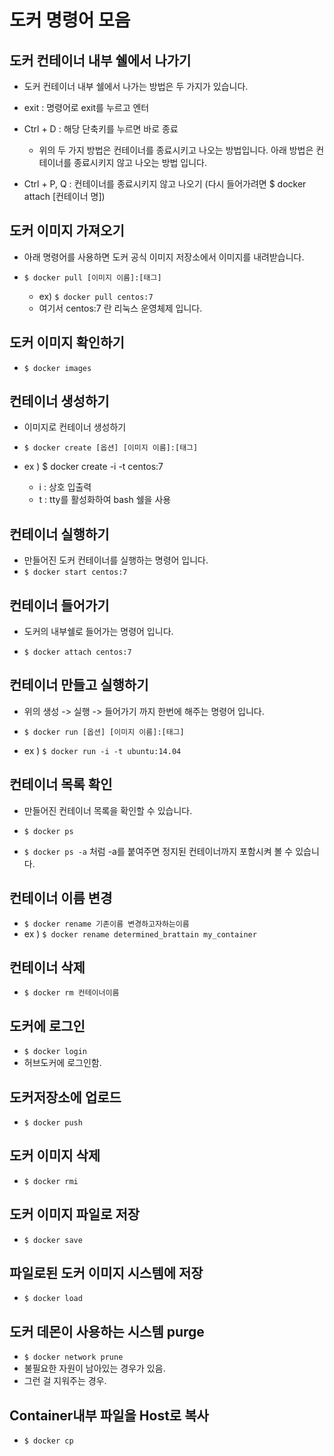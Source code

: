 # 도커 명령어 모음

## 도커 컨테이너 내부 쉘에서 나가기

- 도커 컨테이너 내부 쉘에서 나가는 방법은 두 가지가 있습니다.

- exit : 명령어로 exit를 누르고 엔터
- Ctrl + D : 해당 단축키를 누르면 바로 종료

  - 위의 두 가지 방법은 컨테이너를 종료시키고 나오는 방법입니다. 아래 방법은 컨테이너를 종료시키지 않고 나오는 방법 입니다.

- Ctrl + P, Q : 컨테이너를 종료시키지 않고 나오기 (다시 들어가려면 \$ docker attach [컨테이너 명])

## 도커 이미지 가져오기

- 아래 명령어를 사용하면 도커 공식 이미지 저장소에서 이미지를 내려받습니다.

- `$ docker pull [이미지 이름]:[태그]`

  - ex) `$ docker pull centos:7`
  - 여기서 centos:7 란 리눅스 운영체제 입니다.

## 도커 이미지 확인하기

- `$ docker images`

## 컨테이너 생성하기

- 이미지로 컨테이너 생성하기

- `$ docker create [옵션] [이미지 이름]:[태그]`

- ex ) \$ docker create -i -t centos:7
  - i : 상호 입출력
  - t : tty를 활성화하여 bash 쉘을 사용

## 컨테이너 실행하기

- 만들어진 도커 컨테이너를 실행하는 명령어 입니다.
- `$ docker start centos:7`

## 컨테이너 들어가기

- 도커의 내부쉘로 들어가는 명령어 입니다.

- `$ docker attach centos:7`

## 컨테이너 만들고 실행하기

- 위의 생성 -> 실행 -> 들어가기 까지 한번에 해주는 명령어 입니다.

- `$ docker run [옵션] [이미지 이름]:[태그]`
- ex ) `$ docker run -i -t ubuntu:14.04`

## 컨테이너 목록 확인

- 만들어진 컨테이너 목록을 확인할 수 있습니다.

- `$ docker ps`
- `$ docker ps -a` 처럼 -a를 붙여주면 정지된 컨테이너까지 포함시켜 볼 수 있습니다.

## 컨테이너 이름 변경

- `$ docker rename 기존이름 변경하고자하는이름`
- ex ) `$ docker rename determined_brattain my_container`

## 컨테이너 삭제

- `$ docker rm 컨테이너이름`

## 도커에 로그인

- `$ docker login`
- 허브도커에 로그인함.

## 도커저장소에 업로드

- `$ docker push`

## 도커 이미지 삭제

- `$ docker rmi`

## 도커 이미지 파일로 저장

- `$ docker save`

## 파일로된 도커 이미지 시스템에 저장

- `$ docker load`

## 도커 데몬이 사용하는 시스템 purge

- `$ docker network prune`
- 불필요한 자원이 남아있는 경우가 있음.
- 그런 걸 지워주는 경우.

## Container내부 파일을 Host로 복사

- `$ docker cp`
